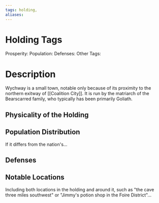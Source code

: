 ```yaml
---
tags: holding,
aliases:
---
```


# Holding Tags
Prosperity:
Population:
Defenses:
Other Tags:

# Description
Wychway is a small town, notable only because of its proximity to the northern exitway of [[Coalition City]]. It is run by the matriarch of the Bearscarred family, who typically has been primarily Goliath.

## Physicality of the Holding

## Population Distribution
If it differs from the nation's...

## Defenses

## Notable Locations
Including both locations in the holding and around it, such as "the cave three miles southwest" or "Jimmy's potion shop in the Foire District"...

